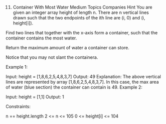 11. Container With Most Water
Medium
Topics
Companies
Hint
You are given an integer array height of length n. There are n vertical lines drawn such that the two endpoints of the ith line are (i, 0) and (i, height[i]).

Find two lines that together with the x-axis form a container, such that the container contains the most water.

Return the maximum amount of water a container can store.

Notice that you may not slant the containera.

 

Example 1:


Input: height = [1,8,6,2,5,4,8,3,7]
Output: 49
Explanation: The above vertical lines are represented by array [1,8,6,2,5,4,8,3,7]. In this case, the max area of water (blue section) the container can contain is 49.
Example 2:

Input: height = [1,1]
Output: 1
 

Constraints:

n == height.length
2 <= n <= 105
0 <= height[i] <= 104